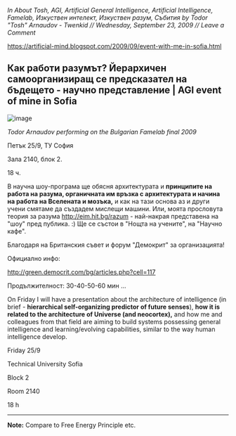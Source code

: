_In About Tosh, AGI, Artificial General Intelligence, Artificial Intelligence, Famelab, Изкуствен интелект, Изкуствен разум, Събития by Todor "Tosh" Arnaudov - Twenkid // Wednesday, September 23, 2009 // Leave a Comment_

https://artificial-mind.blogspot.com/2009/09/event-with-me-in-sofia.html 

## Как работи разумът? Йерархичен самоорганизиращ се предсказател на бъдещето - научно представление | AGI event of mine in Sofia

![image](https://github.com/Twenkid/Theory-of-Universe-and-Mind/assets/23367640/681d50f2-2840-4d3c-9fc5-6426ed88b78a)

_Todor Arnaudov performing on the Bulgarian Famelab final 2009_

Петък 25/9, ТУ София

Зала 2140, блок 2.

18 ч.

В научна шоу-програма ще обясня архитектурата и **принципите на работа на разума, органичната им връзка с архитектурата и начина на работа на Вселената и мозъка,** и как на тази основа аз и други учени смятаме да създадем мислещи машини.
Или, моята прословута теория за разума http://eim.hit.bg/razum - най-накрая представена на "шоу" пред публика. :) Ще се състои в "Нощта на учените", на "Научно кафе".

Благодаря на Британския съвет и форум "Демокрит" за организацията!

Официално инфо:

http://green.democrit.com/bg/articles.php?cell=117

Продължителност: 30-40-50-60 мин
...

On Friday I will have a presentation about the architecture of intelligence (in brief - **hierarchical self-organizing predictor of future senses**), **how it is related to the architecture of Universe (and neocortex),** and how me and colleagues from that field are aiming to build systems possessing general intelligence and learning/evolving capabilities, similar to the way human intelligence develop.

Friday 25/9

Technical University Sofia

Block 2

Room 2140

18 h 

---

**Note:** Compare to Free Energy Principle etc.
